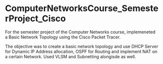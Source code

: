 # ComputerNetworksCourse_SemesterProject_Cisco

For the semester project of the Computer Networks course, implemeneted a Basic Network Topology using the Cisco Packet Tracer.

The objective was to create a basic network topology and use DHCP Server for Dynamic IP Address allocation, OSPF for Routing and implement NAT on a certain Network. Used VLSM and Subnetting alongisde as well.
